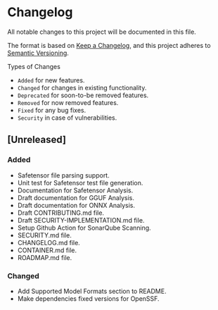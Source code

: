 # Changelog

All notable changes to this project will be documented in this file.

The format is based on [Keep a Changelog](https://keepachangelog.com/en/1.1.0/),
and this project adheres to [Semantic Versioning](https://semver.org/spec/v2.0.0.html).

Types of Changes

- `Added` for new features.
- `Changed` for changes in existing functionality.
- `Deprecated` for soon-to-be removed features.
- `Removed` for now removed features.
- `Fixed` for any bug fixes.
- `Security` in case of vulnerabilities.

## [Unreleased]

### Added

- Safetensor file parsing support.
- Unit test for Safetensor test file generation.
- Documentation for Safetensor Analysis.
- Draft documentation for GGUF Analysis.
- Draft documentation for ONNX Analysis.
- Draft CONTRIBUTING.md file.
- Draft SECURITY-IMPLEMENTATION.md file.
- Setup Github Action for SonarQube Scanning.
- SECURITY.md file.
- CHANGELOG.md file.
- CONTAINER.md file.
- ROADMAP.md file.

### Changed

- Add Supported Model Formats section to README.
- Make dependencies fixed versions for OpenSSF.
